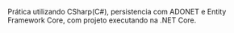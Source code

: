 Prática utilizando CSharp(C#), persistencia com ADONET e Entity Framework Core, com projeto executando na .NET Core.  
